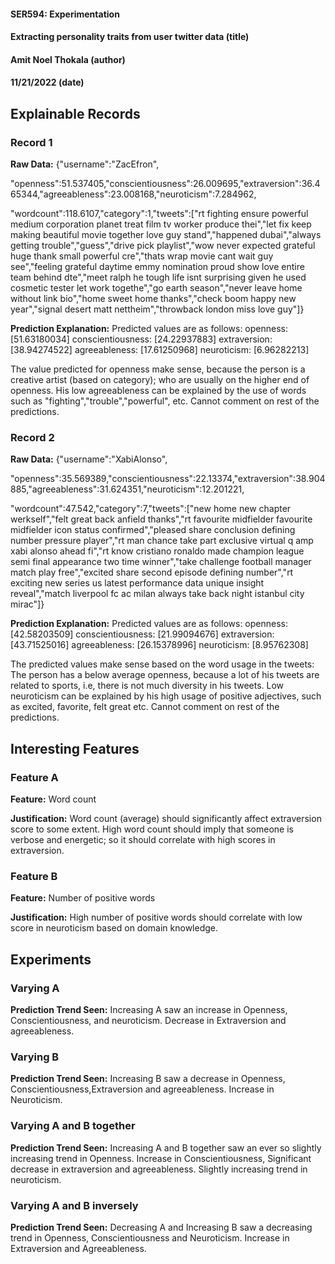 #### SER594: Experimentation
#### Extracting personality traits from user twitter data (title)
#### Amit Noel Thokala (author)
#### 11/21/2022 (date)


## Explainable Records
### Record 1
**Raw Data:** 
{"username":"ZacEfron",

"openness":51.537405,"conscientiousness":26.009695,"extraversion":36.465344,"agreeableness":23.008168,"neuroticism":7.284962,

"wordcount":118.6107,"category":1,"tweets":["rt fighting ensure powerful medium corporation planet treat film tv worker produce thei","let fix keep making beautiful movie together love guy stand","happened dubai","always getting trouble","guess","drive pick playlist","wow never expected grateful huge thank small powerful cre","thats wrap movie cant wait guy see","feeling grateful daytime emmy nomination proud show love entire team behind dte","meet ralph he tough life isnt surprising given he used cosmetic tester let work togethe","go earth season","never leave home without link bio","home sweet home thanks","check boom happy new year","signal desert matt nettheim","throwback london miss love guy"]}

**Prediction Explanation:** Predicted values are as follows:
openness: [51.63180034]
conscientiousness: [24.22937883]
extraversion: [38.94274522]
agreeableness: [17.61250968]
neuroticism: [6.96282213]

The value predicted for openness make sense, because the person is a creative artist (based on category); who are usually on the higher end of openness. His low agreeableness can be explained by the use of words such as "fighting","trouble","powerful", etc. Cannot comment on rest of the predictions.




### Record 2
**Raw Data:** {"username":"XabiAlonso",

"openness":35.569389,"conscientiousness":22.13374,"extraversion":38.904885,"agreeableness":31.624351,"neuroticism":12.201221,

"wordcount":47.542,"category":7,"tweets":["new home new chapter werkself","felt great back anfield thanks","rt favourite midfielder favourite midfielder icon status confirmed","pleased share conclusion defining number pressure player","rt man chance take part exclusive virtual q amp xabi alonso ahead fi","rt know cristiano ronaldo made champion league semi final appearance two time winner","take challenge football manager match play free","excited share second episode defining number","rt exciting new series us latest performance data unique insight reveal","match liverpool fc ac milan always take back night istanbul city mirac"]}

**Prediction Explanation:** 
Predicted values are as follows:
openness: [42.58203509]
conscientiousness: [21.99094676]
extraversion: [43.71525016]
agreeableness: [26.15378996]
neuroticism: [8.95762308]

The predicted values make sense based on the word usage in the tweets:
The person has a below average openness, because a lot of his tweets are related to sports, i.e, there is not much diversity in his tweets. Low neuroticism can be explained by his high usage of positive adjectives, such as excited, favorite, felt great etc. Cannot comment on rest of the predictions.

## Interesting Features
### Feature A
**Feature:** Word count

**Justification:** Word count (average) should significantly affect extraversion score to some extent. High word count should imply that someone is verbose and energetic; so it should correlate with high scores in extraversion.

### Feature B
**Feature:** Number of positive words

**Justification:** High number of positive words should correlate with low score in neuroticism based on domain knowledge.

## Experiments 
### Varying A
**Prediction Trend Seen:** Increasing A saw an increase in Openness, Conscientiousness, and neuroticism. Decrease in Extraversion and agreeableness.

### Varying B
**Prediction Trend Seen:** Increasing B saw a decrease in Openness, Conscientiousness,Extraversion and agreeableness. Increase in Neuroticism.

### Varying A and B together
**Prediction Trend Seen:** Increasing A and B together saw an ever so slightly increasing trend in Openness. Increase in Conscientiousness, Significant decrease in extraversion and agreeableness. Slightly increasing trend in neuroticism.


### Varying A and B inversely
**Prediction Trend Seen:** Decreasing A and Increasing B saw a decreasing trend in Openness, Conscientiousness and Neuroticism. Increase in Extraversion and Agreeableness.
